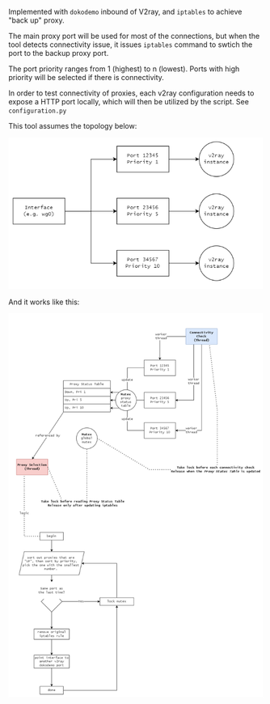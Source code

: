 Implemented with `dokodemo` inbound of V2ray, and `iptables` to achieve "back up" proxy.

The main proxy port will be used for most of the connections, but when the tool detects connectivity issue, it issues `iptables` command to swtich the port to the backup proxy port.

The port priority ranges from 1 (highest) to n (lowest). Ports with high priority will be selected if there is connectivity.

In order to test connectivity of proxies, each v2ray configuration needs to expose a HTTP port locally, which will then be utilized by the script. See `configuration.py`

This tool assumes the topology below:

![setup for this script](https://github.com/mindcrunch4u/iptables-backup-v2ray-proxy/blob/main/about/topology.png)

And it works like this:

![how it updates proxy](https://github.com/mindcrunch4u/iptables-backup-v2ray-proxy/blob/main/about/how%20it%20works.png)
